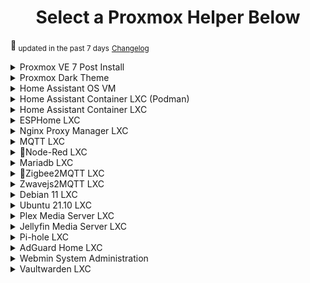 <h1 align="center" id="heading"> Select a Proxmox Helper Below </h1>



🔸<sub> updated in the past 7 days</sub> <sub> [Changelog](https://github.com/tteck/Proxmox/blob/main/CHANGELOG.MD) </sub>


<details>
<summary markdown="span">Proxmox VE 7 Post Install</summary>
 
<p align="center"><img src="https://www.proxmox.com/images/proxmox/Proxmox_logo_standard_hex_400px.png" alt="Proxmox Server Solutions" height="55"/></p>

<h1 align="center" id="heading"> Proxmox VE 7 Post Install </h1>

This script will Disable the Enterprise Repo, Add & Enable the No-Subscription Repo, Add & Disable Test Repo (repo's can be enabled/disabled via the UI in Repositories) 
and attempt the *No-Nag* fix. 
 
Run the following in the Proxmox Web Shell. ⚠️ **PVE7 ONLY**

```yaml
bash -c "$(wget -qLO - https://raw.githubusercontent.com/tteck/Proxmox/main/misc/post_install.sh)"
```

It's recommended to update Proxmox after running this script, before adding any VM/CT.

____________________________________________________________________________________________ 

</details>


<details>
<summary markdown="span">Proxmox Dark Theme</summary>
 
<p align="center"><img src="https://camo.githubusercontent.com/f6f33a09f8c1207dfb3dc1cbd754c2f3393562c11b1c999751ad9a91a656834a/68747470733a2f2f692e696d6775722e636f6d2f536e6c437948462e706e67" height="100"/></p>

<h1 align="center" id="heading"> Proxmox Discord Dark Theme </h1>

A dark theme for the Proxmox Web UI by [Weilbyte](https://github.com/Weilbyte/PVEDiscordDark)
 
Run the following in the Proxmox Web Shell.

```yaml
bash <(curl -s https://raw.githubusercontent.com/Weilbyte/PVEDiscordDark/master/PVEDiscordDark.sh ) install
```

To uninstall the theme, simply run the script with the `uninstall` command.

____________________________________________________________________________________________ 

</details>


<details>
<summary markdown="span">Home Assistant OS VM</summary>
 
<p align="center"><img src="https://avatars.githubusercontent.com/u/13844975?s=200&amp;v=4" alt="@home-assistant" width="100" height="100"/></p>
 
<h1 align="center" id="heading"> Home Assistant OS VM </h1>

To create a new Proxmox VM with the latest version of Home Assistant OS, run the following from Proxmox web shell

```yaml
bash -c "$(wget -qLO - https://raw.githubusercontent.com/tteck/Proxmox/main/vm/haos_vm.sh)"
```
<h3 align="center" id="heading">⚡ Default Settings:  4GB RAM - 32GB Storage - 2vCPU ⚡</h3>
 
After the script completes, If you're dissatisfied with the default settings, click on the VM, then on the **_Hardware_** tab and change the **_Memory_** and **_Processors_** settings to what you desire. Once all changes have been made, **_Start_** the VM.

**Home Assistant Interface - IP:8123**

____________________________________________________________________________________________ 
 
</details>



<details>
<summary markdown="span">Home Assistant Container LXC (Podman)</summary>
 
<p align="center"><img src="https://heise.cloudimg.io/width/223/q50.png-lossy-50.webp-lossy-50.foil1/_www-heise-de_/imgs/18/2/5/8/2/8/1/0/podman_logo-670078d7ea1d15a6.png" width="100" height="100"/>
<img src="https://avatars.githubusercontent.com/u/13844975?s=200&amp;v=4" alt="@home-assistant" width="100" height="100"/><img/></p>

<h1 align="center" id="heading"> Podman Home Assistant Container LXC </h1>
<h3 align="center" id="heading"> With ZFS Filesystem Support </h3>
To create a new Proxmox Podman Home Assistant Container, run the following from Proxmox web shell. 

 ([What is Podman?](https://youtu.be/lkg5QJsoCCQ))

```yaml
bash -c "$(wget -qLO - https://raw.githubusercontent.com/tteck/Proxmox/main/ct/podman_ha_container.sh)"
```
<h3 align="center" id="heading">⚡ Default Settings:  2GB RAM - 8GB Storage - 2vCPU ⚡</h3>
 
After the script completes, If you're dissatisfied with the default settings, click on the LXC, then on the **_Resources_** tab and change the **_Memory_** and **_Cores_** settings to what you desire. Changes are immediate.

**Home Assistant Interface - IP:8123**

⚙️ **Path to HA /config**
```yaml
/var/lib/containers/storage/volumes/hass_config/_data
 ```
⚙️ **To edit the HA configuration.yaml**
 
Run from the LXC console
```yaml
nano /var/lib/containers/storage/volumes/hass_config/_data/configuration.yaml
```
Save and exit the editor with “Ctrl+O”, “Enter” and “Ctrl+X”

⚙️ **To allow USB device passthrough:**
 
In the Proxmox web shell run (**replace `106` with your LXC ID**)
```yaml
bash -c "$(wget -qLO - https://raw.githubusercontent.com/tteck/Proxmox/main/misc/usb-passthrough.sh)" -s 106
```
 
Reboot the LXC to apply the changes

⚙️ **To install HACS:**

Run the from the LXC console
```yaml
bash -c "$(wget -qLO - https://raw.githubusercontent.com/tteck/Proxmox/main/misc/podman_hacs.sh)"
```
After install, reboot Home Assistant and **clear browser cache** then Add HACS integration.


____________________________________________________________________________________________ 
</details>


<details>
<summary markdown="span">Home Assistant Container LXC </summary>
 
<p align="center"><img src="https://www.docker.com/sites/default/files/d8/2019-07/vertical-logo-monochromatic.png" alt="Docker Logos | Docker" width="100" height="100"/>
<img src="https://avatars.githubusercontent.com/u/13844975?s=200&amp;v=4" alt="@home-assistant" width="100" height="100"/><img src="https://avatars1.githubusercontent.com/u/22225832?s=400&amp;v=4" alt="GitHub - portainer/portainer-docs: Portainer documentation" width="100" height="100"/></p>

<h1 align="center" id="heading"> Home Assistant Container LXC </h1>
<h3 align="center" id="heading"> With ZFS Filesystem Support </h3> 
To create a new Proxmox Home Assistant Container, run the following from Proxmox web shell.

```yaml
bash -c "$(wget -qLO - https://raw.githubusercontent.com/tteck/Proxmox/main/ct/ha_container.sh)"
```
 
<h3 align="center" id="heading">⚡ Default Settings:  2GB RAM - 8GB Storage - 2vCPU ⚡</h3>
 
After the script completes, If you're dissatisfied with the default settings, click on the LXC, then on the **_Resources_** tab and change the **_Memory_** and **_Cores_** settings to what you desire. Changes are immediate.

**Home Assistant Interface - IP:8123**

**Portainer Interface - IP:9000**

⚙️ **Path to HA /config**
```yaml
/var/lib/docker/volumes/hass_config/_data
 ```
⚙️ **To Edit the HA configuration.yaml** (Recommend Using Webmin System Administration)
 
Run from the LXC console
```yaml
nano /var/lib/docker/volumes/hass_config/_data/configuration.yaml
```
Save and exit the editor with “Ctrl+O”, “Enter” and “Ctrl+X”


⚙️ **To Allow USB Device Passthrough:**
 
In the Proxmox web shell run (**replace `106` with your LXC ID**)
```yaml
bash -c "$(wget -qLO - https://raw.githubusercontent.com/tteck/Proxmox/main/misc/usb-passthrough.sh)" -s 106
```
 
Reboot the LXC to apply the changes


⚙️ **To Install HACS:**

Run from the LXC console
```yaml
bash -c "$(wget -qLO - https://raw.githubusercontent.com/tteck/Proxmox/main/misc/hacs.sh)"
```
After install, reboot Home Assistant and **clear browser cache** then Add HACS integration.


⚙️ **To Update Home Assistant:**

Run from the LXC console
```yaml
./update.sh
```
 
____________________________________________________________________________________________ 
</details>




<details>
<summary markdown="span">ESPHome LXC</summary>
 
<p align="center"><img src="https://esphome.io/_static/logo-text.svg" alt="Logo" height="90"/></p>

<h1 align="center" id="heading"> ESPHome LXC Container </h1>

To create a new Proxmox ESPHome LXC Container, run the following from Proxmox web shell.

```yaml
bash -c "$(wget -qLO - https://raw.githubusercontent.com/tteck/Proxmox/main/ct/esphome_container.sh)"
```

<h3 align="center" id="heading">⚡ Default Settings:  1GB RAM - 4GB Storage - 2vCPU ⚡</h3>
 
**ESPHome Interface - IP:6052**

____________________________________________________________________________________________ 
 
</details>



<details>
<summary markdown="span">Nginx Proxy Manager LXC</summary>
 
<p align="center"><img src="https://nginxproxymanager.com/logo.png" alt="hero" height="100"/></p>


<h1 align="center" id="heading"> Nginx Proxy Manager LXC Container </h1>

To create a new Proxmox Nginx Proxy Manager LXC Container, run the following from Proxmox web shell.

```yaml
 bash -c "$(wget -qLO - https://raw.githubusercontent.com/tteck/Proxmox/main/ct/npm_container.sh)"
```
<h3 align="center" id="heading">⚡ Default Settings:  1GB RAM - 3GB Storage - 1vCPU ⚡</h3>

____________________________________________________________________________________
 
Forward port `80` and `443` from your router to your Nginx Proxy Manager LXC IP.

Add the following to your `configuration.yaml` in Home Assistant.
```yaml
 http:
  use_x_forwarded_for: true
  trusted_proxies:
    - 192.168.100.27 ###(Nginx Proxy Manager LXC IP)###
```

**Nginx Proxy Manager Interface - IP:81**
 
⚙️ **Initial Login**

**username** 
 ```yaml
 admin@example.com
 ```
 **password** 
 ```yaml
 changeme
 ```
 ____________________________________________________________________________________________ 

</details>




<details>
<summary markdown="span">MQTT LXC</summary>
 
<p align="center"><img src="https://mosquitto.org/images/mosquitto-text-side-28.png" height="75"/></p>


<h1 align="center" id="heading"> MQTT LXC Container </h1>

To create a new Proxmox MQTT LXC Container, run the following in the Proxmox web shell.

```yaml
bash -c "$(wget -qLO - https://raw.githubusercontent.com/tteck/Proxmox/main/ct/mqtt_container.sh)"
```
<h3 align="center" id="heading">⚡ Default Settings:  512MiB RAM - 2GB Storage - 1vCPU ⚡</h3>
 
Mosquitto comes with a password file generating utility called mosquitto_passwd.
```yaml
sudo mosquitto_passwd -c /etc/mosquitto/passwd <usr>
```
Password: < password >

Create a configuration file for Mosquitto pointing to the password file we have just created.
```yaml
sudo nano /etc/mosquitto/conf.d/default.conf
```
This will open an empty file. Paste the following into it.
```yaml
allow_anonymous false
persistence true
password_file /etc/mosquitto/passwd
listener 1883
```
Save and exit the text editor with "Ctrl+O", "Enter" and "Ctrl+X".

Now restart Mosquitto server.
```yaml
sudo systemctl restart mosquitto
```

⚙️ **To Update MQTT:**

Run from the LXC console
```yaml
apt update && apt upgrade -y
```

____________________________________________________________________________________________ 
 
</details>





<details>
<summary markdown="span">🔸Node-Red LXC</summary>
 
<p align="center"><img src="https://nodered.org/about/resources/media/node-red-icon.png" alt="@node-red" width="100" height="100"/></p>

<h1 align="center" id="heading"> Node-Red LXC Container </h1>
 

To create a new Proxmox Node-RED LXC Container, run the following in the Proxmox web shell.

```yaml
bash -c "$(wget -qLO - https://raw.githubusercontent.com/tteck/Proxmox/main/ct/node-red_container.sh)"
```
<h3 align="center" id="heading">⚡ Default Settings:  1GB RAM - 4GB Storage - 1vCPU ⚡</h3>
 
**Node-Red Interface - IP:1880**
 
⚙️ **To Restart Node-Red:**

Run from the LXC console
```yaml
node-red-restart
```

⚙️ **To Update Node-Red:**

Run from the LXC console (Restart after update)
```yaml
npm install -g --unsafe-perm node-red
```
 
____________________________________________________________________________________________ 
 
</details>



<details>
<summary markdown="span">Mariadb LXC</summary>
 
<p align="center"><img src="https://mariadb.com/wp-content/webp-express/webp-images/doc-root/wp-content/themes/sage/dist/images/mariadb-logo-white.png.webp" alt="MariaDB"/></p>


<h1 align="center" id="heading"> Mariadb LXC Container </h1>

To create a new Proxmox Mariadb LXC Container, run the following in the Proxmox web shell.

```yaml
bash -c "$(wget -qLO - https://raw.githubusercontent.com/tteck/Proxmox/main/ct/mariadb_container.sh)"
```
<h3 align="center" id="heading">⚡ Default Settings:  1GB RAM - 4GB Storage - 1vCPU ⚡</h3>
 
To enable MariaDB to listen to remote connections, you need to edit your defaults file. To do this, open the console in your MariaDB lxc:
```yaml
nano /etc/mysql/my.cnf
```
Un-comment `port =3306`
Save and exit the editor with "Ctrl+O", "Enter" and "Ctrl+X".

```yaml
nano /etc/mysql/mariadb.conf.d/50-server.cnf
```
Comment `bind-address  = 127.0.0.1`
Save and exit the editor with "Ctrl+O", "Enter" and "Ctrl+X".

For new MariaDB installations, the next step is to run the included security script. This script changes some of the less secure default options. We will use it to block remote root logins and to remove unused database users.

Run the security script:
```yaml
sudo mysql_secure_installation
```
Enter current password for root (enter for none): `enter`
 
Switch to unix_socket authentication [Y/n] `y` 
 
Change the root password? [Y/n] `n` 
 
Remove anonymous users? [Y/n] `y` 
 
Disallow root login remotely? [Y/n] `y` 
 
Remove test database and access to it? [Y/n] `y` 
 
Reload privilege tables now? [Y/n] `y` 

We will create a new account called admin with the same capabilities as the root account, but configured for password authentication. 
```yaml
sudo mysql
``` 
Prompt will change to ```MariaDB [(none)]>```

Create a new local admin (Change the username and password to match your preferences)
```yaml
CREATE USER 'admin'@'localhost' IDENTIFIED BY 'password';
```
Give local admin root privileges (Change the username and password to match above)
```yaml
GRANT ALL ON *.* TO 'admin'@'localhost' IDENTIFIED BY 'password' WITH GRANT OPTION;
```

Now, we'll give the user admin root privileges and password-based access that can connect from anywhere on your local area network (LAN), which has addresses in the subnet 192.168.100.0/24. This is an improvement because opening a MariaDB server up to the Internet and granting access to all hosts is bad practice.. Change the **_username_**, **_password_** and **_subnet_** to match your preferences:
```yaml
GRANT ALL ON *.* TO 'admin'@'192.168.100.%' IDENTIFIED BY 'password' WITH GRANT OPTION;
```
Flush the privileges to ensure that they are saved and available in the current session:
```yaml
FLUSH PRIVILEGES;
```
Following this, exit the MariaDB shell:
```yaml
exit
```
Log in as the new database user you just created:
```yaml
mysql -u admin -p
```
Create a new database:
```yaml
CREATE DATABASE homeassistant;
```
Following this, exit the MariaDB shell:
```yaml
exit
```
⚠️ Reboot the lxc 

Checking status.
```yaml
sudo systemctl status mariadb
``` 
Change the recorder: `db_url:` in your HA configuration.yaml
 
Example: `mysql://admin:password@192.168.100.26:3306/homeassistant?charset=utf8mb4`
 
⚙️ **To Update Mariadb:**

Run from the LXC console
```yaml
apt update && apt upgrade -y
```
____________________________________________________________________________________________ 

</details>





<details>
<summary markdown="span">🔸Zigbee2MQTT LXC </summary>
 
<p align="center"><img src="https://github.com/Koenkk/zigbee2mqtt/blob/master/images/logo.png?raw=true" alt="logo.png" width="100" height="100"/></p>


<h1 align="center" id="heading">Zigbee2MQTT LXC Container</h1>

To create a new Proxmox Zigbee2MQTT LXC Container, run the following from Proxmox web shell.

```yaml
bash -c "$(wget -qLO - https://raw.githubusercontent.com/tteck/Proxmox/main/ct/zigbee2mqtt_container.sh)"
```
<h3 align="center" id="heading">⚡ Default Settings:  1GB RAM - 4GB Storage - 2vCPU ⚡</h3>
 

⚙️ **To allow USB device passthrough:**
 
In the **Proxmox Shell** run (**replace `106` with your LXC ID**)
```yaml
bash -c "$(wget -qLO - https://raw.githubusercontent.com/tteck/Proxmox/main/misc/usb-passthrough.sh)" -s 106
```
 
Reboot the LXC to apply the changes

 
⚙️ **Determine the location of your adapter**
 
Run from the LXC console
```yaml
ls -l /dev/serial/by-id
```
Example Output: ```lrwxrwxrwx 1 root root 13 Jun 19 17:30 usb-1a86_USB_Serial-if00-port0 -> ../../ttyUSB0```


⚙️ ⚠️ **Before you start Zigbee2MQTT you need to edit the [configuration.yaml](https://www.zigbee2mqtt.io/guide/configuration/)**
 
Run from the LXC console
```yaml
nano /opt/zigbee2mqtt/data/configuration.yaml
```

Save and exit the editor with “Ctrl+O”, “Enter” and “Ctrl+X”

Example:
```yaml
frontend:
  port: 9442
homeassistant: true
permit_join: false
mqtt:
  base_topic: zigbee2mqtt
  server: 'mqtt://192.168.86.224:1883'
  user: usr
  password: pwd
  keepalive: 60
  reject_unauthorized: true
  version: 4
serial:
  port: /dev/serial/by-id/usb-1a86_USB_Serial-if00-port0
advanced:
  pan_id: GENERATE
  network_key: GENERATE
  channel: 20
```
⚙️ **Zigbee2MQTT can be started after completing the configuration**
 
Run from the LXC console
```yaml
cd /opt/zigbee2mqtt
npm start
```
⚙️ **To update Zigbee2MQTT**
 
Run from the LXC console
 ```yaml
bash /opt/zigbee2mqtt/update.sh
 ```

____________________________________________________________________________________________ 

</details>


<details>
<summary markdown="span">Zwavejs2MQTT LXC </summary>
 
<p align="center"><img src="https://github.com/zwave-js/zwavejs2mqtt/raw/master/docs/_images/zwavejs_logo.svg" height="100"/></p>

<h1 align="center" id="heading"> Zwavejs2MQTT LXC Container </h1>

To create a new Proxmox Zwavejs2MQTT LXC Container, run the following from Proxmox web shell.

```yaml
bash -c "$(wget -qLO - https://raw.githubusercontent.com/tteck/Proxmox/main/ct/zwavejs2mqtt_container.sh)"
```
<h3 align="center" id="heading">⚡ Default Settings:  1GB RAM - 4GB Storage - 2vCPU ⚡</h3>

**Zwavejs2MQTT Interface - IP:8091**

⚙️ **To allow USB device passthrough:**
 
In the Proxmox web shell run (**replace `106` with your LXC ID)**
```yaml
bash -c "$(wget -qLO - https://raw.githubusercontent.com/tteck/Proxmox/main/misc/usb-passthrough.sh)" -s 106
```
 
Reboot the LXC to apply the changes

____________________________________________________________________________________________ 

</details>



<details>
<summary markdown="span">Debian 11 LXC</summary>
 
<p align="center"><img src="https://www.debian.org/Pics/debian-logo-1024x576.png" alt="Debian" height="100"/></p>

<h1 align="center" id="heading"> Debian 11 LXC Container </h1>

To create a new Proxmox Debian 11 (curl. sudo, auto login) LXC Container, run the following in the Proxmox web shell.

```yaml
bash -c "$(wget -qLO - https://raw.githubusercontent.com/tteck/Proxmox/main/ct/debian11_container.sh)"
```
<h3 align="center" id="heading">⚡ Default Settings:  512MiB RAM - 2GB Storage - 1vCPU ⚡</h3>

After the script completes, If you're dissatisfied with the default settings, click on the LXC, then on the **_Resources_** tab and change the **_Memory_** and **_Cores_** settings to what you desire. Changes are immediate.

____________________________________________________________________________________________ 

</details>


<details>
<summary markdown="span">Ubuntu 21.10 LXC</summary>
 
<p align="center"><img src="https://assets.ubuntu.com/v1/29985a98-ubuntu-logo32.png" alt="Ubuntu" height="100"/></p>

<h1 align="center" id="heading"> Ubuntu 21.10 LXC Container </h1>

To create a new Proxmox Ubuntu 21.10 (curl. sudo, auto login) LXC Container, run the following in the Proxmox web shell.

```yaml
bash -c "$(wget -qLO - https://raw.githubusercontent.com/tteck/Proxmox/main/ct/ubuntu_container.sh)"
```
<h3 align="center" id="heading">⚡ Default Settings:  512MiB RAM - 2GB Storage - 1vCPU ⚡</h3>

After the script completes, If you're dissatisfied with the default settings, click on the LXC, then on the **_Resources_** tab and change the **_Memory_** and **_Cores_** settings to what you desire. Changes are immediate.

____________________________________________________________________________________________ 

</details>


<details>
<summary markdown="span">Plex Media Server LXC</summary>

<p align="center"><img src="https://www.plex.tv/wp-content/themes/plex/assets/img/plex-logo.svg" height="80"/></p>

<h1 align="center" id="heading"> Plex Media Server LXC </h1>
<h3 align="center" id="heading"> With Hardware Acceleration Support </h3> 
To create a new Proxmox Plex Media Server LXC, run the following in the Proxmox web shell.

```yaml
bash -c "$(wget -qLO - https://raw.githubusercontent.com/tteck/Proxmox/main/ct/plex_container.sh)"
```
<h3 align="center" id="heading">⚡ Default Settings:  2GB RAM - 8GB Storage - 2vCPU ⚡</h3>

After the script completes, If you're dissatisfied with the default settings, click on the LXC, then on the **_Resources_** tab and change the **_Memory_**, **_Cores_** and **_Root Disk_** (Resize disk) settings to what you desire. Changes are immediate.

**Plex Media Server Interface - IP:32400/web**

⚙️ **To Update Plex Media Server:**

Run from the LXC console
```yaml
apt update && apt upgrade -y
```

____________________________________________________________________________________________ 

</details>

<details>
<summary markdown="span">Jellyfin Media Server LXC</summary>

<p align="center"><img src="https://jellyfin.org/images/banner-dark.svg" height="80"/></p>

<h1 align="center" id="heading"> Jellyfin Media Server LXC </h1>
<h3 align="center" id="heading"> With Hardware Acceleration Support </h3> 
To create a new Proxmox Jellyfin Media Server LXC, run the following in the Proxmox web shell.

```yaml
bash -c "$(wget -qLO - https://raw.githubusercontent.com/tteck/Proxmox/main/ct/jellyfin_container.sh)"
```
<h3 align="center" id="heading">⚡ Default Settings:  2GB RAM - 8GB Storage - 2vCPU ⚡</h3>

After the script completes, If you're dissatisfied with the default settings, click on the LXC, then on the **_Resources_** tab and change the **_Memory_**, **_Cores_** and **_Root Disk_** (Resize disk) settings to what you desire. Changes are immediate.

**Jellyfin Media Server Interface - IP:8096**

⚙️ **To Update Jellyfin Media Server:**

Run from the LXC console
```yaml
apt update && apt upgrade -y
```

____________________________________________________________________________________________ 

</details>


<details>
<summary markdown="span">Pi-hole LXC</summary>
 
<p align="center"><img src="https://camo.githubusercontent.com/9426a93d32aa9f5ad757b2befcdb762a270d344efd6b8d287a2cea2c4c2233b8/68747470733a2f2f70692d686f6c652e6769746875622e696f2f67726170686963732f566f727465782f566f727465785f776974685f576f72646d61726b2e737667" alt="Pi-hole" width="100" height="100"/></p>

<h1 align="center" id="heading"> Pi-hole LXC </h1>

To create a new Proxmox Pi-hole LXC, run the following in the Proxmox web shell.

```yaml
bash -c "$(wget -qLO - https://raw.githubusercontent.com/tteck/Proxmox/main/ct/pihole_container.sh)"
```
<h3 align="center" id="heading">⚡ Default Settings:  512MiB RAM - 2GB Storage - 1vCPU ⚡</h3>
 
⚙️ **To set your password:**
 
Run from the LXC console

```yaml
pihole -a -p
```

____________________________________________________________________________________________ 

</details>

 
 
<details>
<summary markdown="span">AdGuard Home LXC</summary>
 
<p align="center"><img src="https://dashboard.snapcraft.io/site_media/appmedia/2020/04/256.png" width="100" height="100"/></p>

<h1 align="center" id="heading"> AdGuard Home LXC </h1>

To create a new Proxmox AdGuard Home LXC, run the following in the Proxmox web shell.

```yaml
bash -c "$(wget -qLO - https://raw.githubusercontent.com/tteck/Proxmox/main/ct/adguard_container.sh)"
```
<h3 align="center" id="heading">⚡ Default Settings:  512MiB RAM - 2GB Storage - 1vCPU ⚡</h3>
 
**AdGuard Home Setup Interface - IP:3000  (After Setup use only IP)**
 
 <sub>(For the Home Assistant Integration, use port `80` not `3000`)</sub>

____________________________________________________________________________________________ 

</details>


<details>
<summary markdown="span">Webmin System Administration</summary>
 
<p align="center"><img src="https://github.com/webmin/webmin/blob/master/images/webmin-blue.png?raw=true" height="100"/></p>

<h1 align="center" id="heading"> Webmin System Administration </h1>

To Install Webmin System Administration [(Screenshot)](https://raw.githubusercontent.com/tteck/Proxmox/main/misc/images/file-manager.png), run the following in a LXC console.

```yaml
bash -c "$(wget -qLO - https://raw.githubusercontent.com/tteck/Proxmox/main/misc/webmin.sh)"
```

If you prefer to manage all aspects of your Proxmox LXC from a graphical interface instead of the command line interface, Webmin might be right for you.

Benefits include automatic daily security updates, backup and restore, file manager with editor, web control panel, and preconfigured system monitoring with optional email alerts.



**Webmin Interface - https:// IP:10000 (https)**

⚙️ **Initial Login**

**username** 
 `root`
 
 **password** 
 `root`
 
⚙️ **To Uninstall Webmin**
 ```yaml
bash /etc/webmin/uninstall.sh
```
___________________________________________________________________________________________ 

</details>

<details>
<summary markdown="span">Vaultwarden LXC</summary>
 
<p align="center"><img src="https://avatars1.githubusercontent.com/u/15990069?s=200&v=4" width="100" height="100"/></p>

<h1 align="center" id="heading"> Vaultwarden LXC </h1>

To create a new Proxmox Vaultwarden LXC, run the following in the Proxmox web shell.

```
bash -c "$(wget -qLO - https://raw.githubusercontent.com/tteck/Proxmox/main/ct/vault_container.sh)"
```
It builds from source, which takes time and resources. After the installation, resources can be set to Normal Settings. I've left most of the installation process viewable since the rust install needs user input (requires a "enter" key press), and the lengthy time to complete the full installation.
 <h3 align="center" id="heading">⚡ Normal Settings:  512Mib RAM - 8GB Storage - 1vCPU ⚡</h3>
 
Be Patient, let the script do it's work. Hopefully, you'll eventually see "Successfully created a Vaultwarden LXC Container"


 
**Vaultwarden Interface - IP:8000**

____________________________________________________________________________________________ 

</details>
